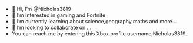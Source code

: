 - 👋 Hi, I’m @Nicholas3819
- 👀 I’m interested in gaming and Fortnite
- 🌱 I’m currently learning about science,geography,maths and more...
- 💞️ I’m looking to collaborate on ...
- You can reach me by entering this Xbox profile username;Nicholas3819.

<!---
Nicholas3819/Nicholas3819 is a ✨ special ✨ repository because its `README.md` (this file) appears on your GitHub profile.
You can click the Preview link to take a look at your changes.
--->
